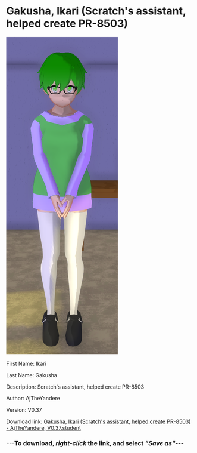 # Gakusha, Ikari (Scratch's assistant, helped create PR-8503)

<img src = "https://raw.githubusercontent.com/Arbiter1223/Daigaku-Gurashi-Custom-Students/master/Students/Files/Gakusha%2C%20Ikari%20(Scratch's%20assistant%2C%20helped%20create%20PR-8503).png">

First Name: Ikari

Last Name: Gakusha

Description: Scratch's assistant, helped create PR-8503

Author: AjTheYandere

Version: V0.37

Download link: <a href="https://raw.githubusercontent.com/Arbiter1223/Daigaku-Gurashi-Custom-Students/master/Students/Files/Gakusha%2C%20Ikari%20(Scratch's%20assistant%2C%20helped%20create%20PR-8503)%20-%20AjTheYandere%2C%20V0.37.student">Gakusha, Ikari (Scratch's assistant, helped create PR-8503) - AjTheYandere, V0.37.student</a>

### ---**To download, _right-click_ the link, and select _"Save as"_**---
